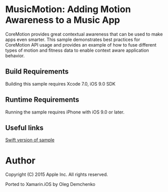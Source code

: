 MusicMotion: Adding Motion Awareness to a Music App
======================================

CoreMotion provides great contextual awareness that can be used to make apps even smarter. This sample demonstrates best practices for CoreMotion API usage and provides an example of how to fuse different types of motion and fitness data to enable context aware application behavior.

Build Requirements
------------------

Building this sample requires Xcode 7.0, iOS 9.0 SDK

Runtime Requirements
------------------

Running the sample requires iPhone with iOS 9.0 or later.

Useful links
-------------

[Swift version of sample](https://developer.apple.com/library/prerelease/ios/samplecode/MusicMotion/Introduction/Intro.html#//apple_ref/doc/uid/TP40016160)


Author
======
Copyright (C) 2015 Apple Inc. All rights reserved.

Ported to Xamarin.iOS by Oleg Demchenko
